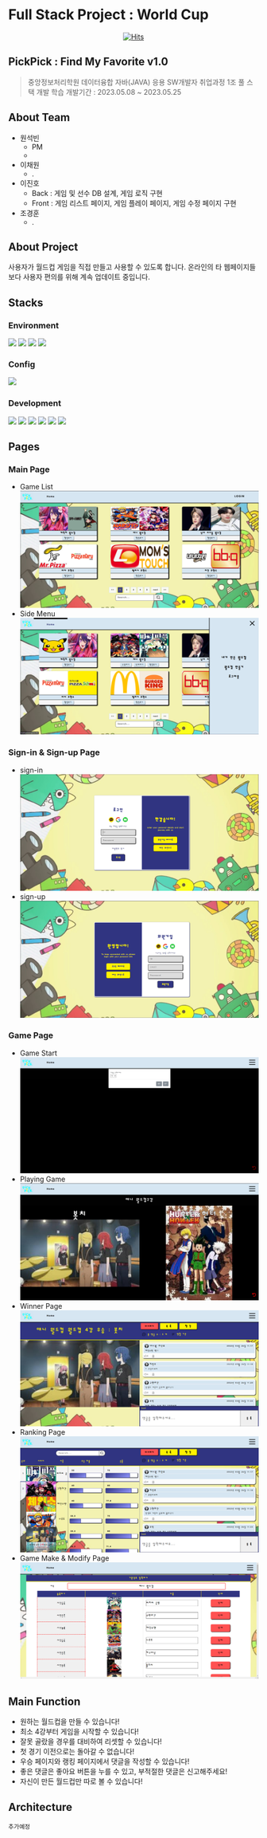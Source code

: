 # Full Stack Project : World Cup

<div align="center">

[![Hits](https://hits.seeyoufarm.com/api/count/incr/badge.svg?url=https%3A%2F%2Fgithub.com%2Fjava-4th-team-project-2023%2Fworld-cup&count_bg=%232DC3C4&title_bg=%2361AE37&icon=&icon_color=%23E7E7E7&title=hits&edge_flat=false)](https://github.com/java-4th-team-project-2023/world-cup)

</div>

## PickPick : Find My Favorite v1.0

> 중앙정보처리학원 데이터융합 자바(JAVA) 응용 SW개발자 취업과정 1조
> 풀 스택 개발 학습
> 개발기간 : 2023.05.08 ~ 2023.05.25

## About Team

- 원석빈
  - PM
  - 
- 이채원
  - .
- 이진호
  - Back : 게임 및 선수 DB 설계, 게임 로직 구현
  - Front : 게임 리스트 페이지, 게임 플레이 페이지, 게임 수정 페이지 구현
- 조경훈
  - .

## About Project



사용자가 월드컵 게임을 직접 만들고 사용할 수 있도록 합니다. 온라인의 타 웹페이지들 보다 사용자 편의를 위해 계속 업데이트 중입니다.


## Stacks 

### Environment

<div>

<img src="https://img.shields.io/badge/visual studio code-007ACC?style=for-the-badge&logo=visualstudiocode&logoColor=white"> 
<img src="https://img.shields.io/badge/intellij-000000?style=for-the-badge&logo=intellijidea&logoColor=white"> 
<img src="https://img.shields.io/badge/git-F05032?style=for-the-badge&logo=git&logoColor=white"> 
<img src="https://img.shields.io/badge/github-181717?style=for-the-badge&logo=github&logoColor=white"> 

</div>

### Config

<div>

<img src="https://img.shields.io/badge/gradle-02303A?style=for-the-badge&logo=gradle&logoColor=white">

</div>

### Development

<div>

<img src="https://img.shields.io/badge/java-FFFFFF?style=for-the-badge&logo=openjdk&logoColor=black"> 
<img src="https://img.shields.io/badge/html5-E34F26?style=for-the-badge&logo=html5&logoColor=white"> 
<img src="https://img.shields.io/badge/css-1572B6?style=for-the-badge&logo=css3&logoColor=white"> 
<img src="https://img.shields.io/badge/javascript-F7DF1E?style=for-the-badge&logo=javascript&logoColor=black"> 
<img src="https://img.shields.io/badge/mariaDB-003545?style=for-the-badge&logo=mariaDB&logoColor=white"> 
<img src="https://img.shields.io/badge/springboot-6DB33F?style=for-the-badge&logo=springboot&logoColor=white">

</div>

## Pages

### Main Page 
- Game List
![메인 페이지.PNG](readmeSources%2F%EB%A9%94%EC%9D%B8%20%ED%8E%98%EC%9D%B4%EC%A7%80.PNG)
- Side Menu
![사이드 메뉴.PNG](readmeSources%2F%EC%82%AC%EC%9D%B4%EB%93%9C%20%EB%A9%94%EB%89%B4.PNG)
### Sign-in & Sign-up Page

- sign-in
![로그인 페이지.PNG](readmeSources%2F%EB%A1%9C%EA%B7%B8%EC%9D%B8%20%ED%8E%98%EC%9D%B4%EC%A7%80.PNG)
- sign-up
![회원가입 페이지.PNG](readmeSources%2F%ED%9A%8C%EC%9B%90%EA%B0%80%EC%9E%85%20%ED%8E%98%EC%9D%B4%EC%A7%80.PNG)

### Game Page

- Game Start
![게임 시작.PNG](readmeSources%2F%EA%B2%8C%EC%9E%84%20%EC%8B%9C%EC%9E%91.PNG)
- Playing Game
![게임 진행.PNG](readmeSources%2F%EA%B2%8C%EC%9E%84%20%EC%A7%84%ED%96%89.PNG)
- Winner Page
![우승 페이지.PNG](readmeSources%2F%EC%9A%B0%EC%8A%B9%20%ED%8E%98%EC%9D%B4%EC%A7%80.PNG)
- Ranking Page
![랭킹 페이지.PNG](readmeSources%2F%EB%9E%AD%ED%82%B9%20%ED%8E%98%EC%9D%B4%EC%A7%80.PNG)
- Game Make & Modify Page
![수정 및 만들기 페이지.PNG](readmeSources%2F%EC%88%98%EC%A0%95%20%EB%B0%8F%20%EB%A7%8C%EB%93%A4%EA%B8%B0%20%ED%8E%98%EC%9D%B4%EC%A7%80.PNG)

## Main Function
- 원하는 월드컵을 만들 수 있습니다!
- 최소 4강부터 게임을 시작할 수 있습니다!
- 잘못 골랐을 경우를 대비하여 리셋할 수 있습니다!
- 첫 경기 이전으로는 돌아갈 수 없습니다!
- 우승 페이지와 랭킹 페이지에서 댓글을 작성할 수 있습니다!
- 좋은 댓글은 좋아요 버튼을 누를 수 있고, 부적절한 댓글은 신고해주세요!
- 자신이 만든 월드컵만 따로 볼 수 있습니다!

## Architecture

```추가예정```
